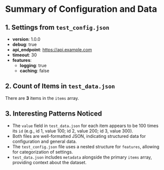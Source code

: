 # Summary of Configuration and Data

## 1. Settings from `test_config.json`

- **version**: 1.0.0
- **debug**: true
- **api_endpoint**: https://api.example.com
- **timeout**: 30
- **features**:
    - **logging**: true
    - **caching**: false

## 2. Count of Items in `test_data.json`

There are **3** items in the `items` array.

## 3. Interesting Patterns Noticed

- The `value` field in `test_data.json` for each item appears to be 100 times its `id` (e.g., id 1, value 100; id 2, value 200; id 3, value 300).
- Both files are well-formatted JSON, indicating structured data for configuration and general data.
- The `test_config.json` file uses a nested structure for `features`, allowing for categorization of settings.
- `test_data.json` includes `metadata` alongside the primary `items` array, providing context about the dataset.
